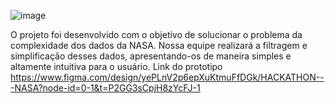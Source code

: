 ![image](https://github.com/user-attachments/assets/532d9290-1b2b-4395-9aeb-f23e979ceaf3)

O projeto foi desenvolvido com o objetivo de solucionar o problema da complexidade dos dados da NASA. 
Nossa equipe realizará a filtragem e simplificação desses dados, apresentando-os de maneira simples e altamente intuitiva para o usuário.
Link do prototipo
https://www.figma.com/design/yePLnV2p6epXuKtmuFfDGk/HACKATHON---NASA?node-id=0-1&t=P2GG3sCpjH8zYcFJ-1
